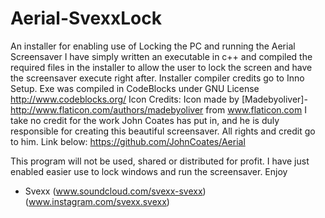 # Aerial-SvexxLock
An installer for enabling use of Locking the PC and running the Aerial Screensaver
I have simply written an executable in c++ and compiled the required files in the installer to allow the user to lock the screen and have the screensaver execute right after.
Installer compiler credits go to Inno Setup.
Exe was compiled in CodeBlocks under GNU License http://www.codeblocks.org/
Icon Credits: Icon made by [Madebyoliver]- http://www.flaticon.com/authors/madebyoliver from www.flaticon.com 
I take no credit for the work John Coates has put in, and he is duly responsible for creating this beautiful screensaver.
All rights and credit go to him. Link below:
https://github.com/JohnCoates/Aerial

This program will not be used, shared or distributed for profit. I have just enabled easier use to lock windows and run the screensaver. 
Enjoy

- Svexx
(www.soundcloud.com/svexx-svexx)
(www.instagram.com/svexx.svexx)

